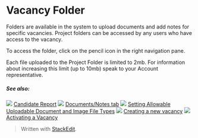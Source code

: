 # Vacancy Folder

Folders are available in the system to upload documents and add notes for specific vacancies. Project folders can be accessed by any users who have access to the vacancy.

To access the folder, click on the pencil icon in the right navigation pane.

Each file uploaded to the Project Folder is limited to 2mb. For information about increasing this limit (up to 10mb) speak to your Account representative.

##### See also:

![](../Resources/Images/icon-document-link.png) [Candidate Report](candidate_report.htm)
![](../Resources/Images/icon-document-link.png) [Documents/Notes tab](documents_notes_tab.htm)
![](../Resources/Images/icon-document-link.png) [Setting Allowable Uploadable Document and Image File Types](setting_allowable_uploadable_document_and_image_file_types.htm)
![](../Resources/Images/icon-document-link.png) [Creating a new vacancy](creating_a_new_vacancy.htm)
![](../Resources/Images/icon-document-link.png) [Activating a Vacancy](activating_a_vacancy.htm)


> Written with [StackEdit](https://stackedit.io/).
<!--stackedit_data:
eyJoaXN0b3J5IjpbMzcyNjc3MDQ1XX0=
-->